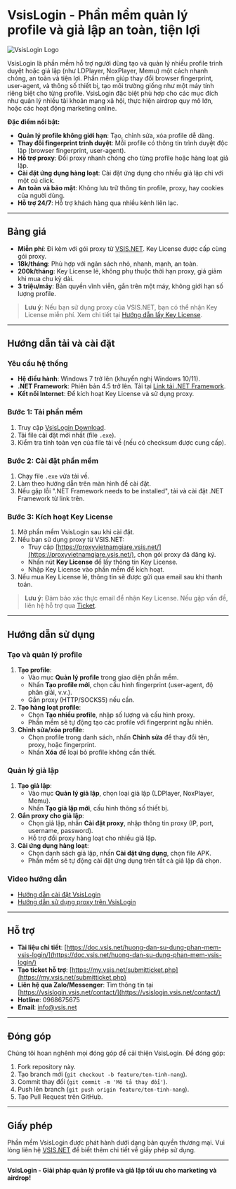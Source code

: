 # VsisLogin - Phần mềm quản lý profile và giả lập an toàn, tiện lợi

![VsisLogin Logo](https://vsislogin.vsis.net/wp-content/uploads/2023/05/logo.png)

VsisLogin là phần mềm hỗ trợ người dùng tạo và quản lý nhiều profile trình duyệt hoặc giả lập (như LDPlayer, NoxPlayer, Memu) một cách nhanh chóng, an toàn và tiện lợi. Phần mềm giúp thay đổi browser fingerprint, user-agent, và thông số thiết bị, tạo môi trường giống như một máy tính riêng biệt cho từng profile. VsisLogin đặc biệt phù hợp cho các mục đích như quản lý nhiều tài khoản mạng xã hội, thực hiện airdrop quy mô lớn, hoặc các hoạt động marketing online.

**Đặc điểm nổi bật:**
- **Quản lý profile không giới hạn**: Tạo, chỉnh sửa, xóa profile dễ dàng.
- **Thay đổi fingerprint trình duyệt**: Mỗi profile có thông tin trình duyệt độc lập (browser fingerprint, user-agent).
- **Hỗ trợ proxy**: Đổi proxy nhanh chóng cho từng profile hoặc hàng loạt giả lập.
- **Cài đặt ứng dụng hàng loạt**: Cài đặt ứng dụng cho nhiều giả lập chỉ với một cú click.
- **An toàn và bảo mật**: Không lưu trữ thông tin profile, proxy, hay cookies của người dùng.
- **Hỗ trợ 24/7**: Hỗ trợ khách hàng qua nhiều kênh liên lạc.

---

## Bảng giá
- **Miễn phí**: Đi kèm với gói proxy từ [VSIS.NET](https://proxyvietnamgiare.vsis.net/). Key License được cấp cùng gói proxy.
- **18k/tháng**: Phù hợp với ngân sách nhỏ, nhanh, mạnh, an toàn.
- **200k/tháng**: Key License lẻ, không phụ thuộc thời hạn proxy, giá giảm khi mua chu kỳ dài.
- **3 triệu/máy**: Bản quyền vĩnh viễn, gắn trên một máy, không giới hạn số lượng profile.

> **Lưu ý**: Nếu bạn sử dụng proxy của VSIS.NET, bạn có thể nhận Key License miễn phí. Xem chi tiết tại [Hướng dẫn lấy Key License](https://doc.vsis.net/huong-dan-su-dung-phan-mem-vsis-login/).

---

## Hướng dẫn tải và cài đặt

### Yêu cầu hệ thống
- **Hệ điều hành**: Windows 7 trở lên (khuyến nghị Windows 10/11).
- **.NET Framework**: Phiên bản 4.5 trở lên. Tải tại [Link tải .NET Framework](https://doc.vsis.net/tai-dot-net-framework/).
- **Kết nối Internet**: Để kích hoạt Key License và sử dụng proxy.

### Bước 1: Tải phần mềm
1. Truy cập [VsisLogin Download](https://vsislogin.vsis.net/download/).
2. Tải file cài đặt mới nhất (file `.exe`).
3. Kiểm tra tính toàn vẹn của file tải về (nếu có checksum được cung cấp).

### Bước 2: Cài đặt phần mềm
1. Chạy file `.exe` vừa tải về.
2. Làm theo hướng dẫn trên màn hình để cài đặt.
3. Nếu gặp lỗi ".NET Framework needs to be installed", tải và cài đặt .NET Framework từ link trên.

### Bước 3: Kích hoạt Key License
1. Mở phần mềm VsisLogin sau khi cài đặt.
2. Nếu bạn sử dụng proxy từ VSIS.NET:
   - Truy cập [https://proxyvietnamgiare.vsis.net/](https://proxyvietnamgiare.vsis.net/), chọn gói proxy đã đăng ký.
   - Nhấn nút **Key License** để lấy thông tin Key License.
   - Nhập Key License vào phần mềm để kích hoạt.
3. Nếu mua Key License lẻ, thông tin sẽ được gửi qua email sau khi thanh toán.

> **Lưu ý**: Đảm bảo xác thực email để nhận Key License. Nếu gặp vấn đề, liên hệ hỗ trợ qua [Ticket](https://my.vsis.net/submitticket.php).

---

## Hướng dẫn sử dụng

### Tạo và quản lý profile
1. **Tạo profile**:
   - Vào mục **Quản lý profile** trong giao diện phần mềm.
   - Nhấn **Tạo profile mới**, chọn cấu hình fingerprint (user-agent, độ phân giải, v.v.).
   - Gắn proxy (HTTP/SOCKS5) nếu cần.
2. **Tạo hàng loạt profile**:
   - Chọn **Tạo nhiều profile**, nhập số lượng và cấu hình proxy.
   - Phần mềm sẽ tự động tạo các profile với fingerprint ngẫu nhiên.
3. **Chỉnh sửa/xóa profile**:
   - Chọn profile trong danh sách, nhấn **Chỉnh sửa** để thay đổi tên, proxy, hoặc fingerprint.
   - Nhấn **Xóa** để loại bỏ profile không cần thiết.

### Quản lý giả lập
1. **Tạo giả lập**:
   - Vào mục **Quản lý giả lập**, chọn loại giả lập (LDPlayer, NoxPlayer, Memu).
   - Nhấn **Tạo giả lập mới**, cấu hình thông số thiết bị.
2. **Gắn proxy cho giả lập**:
   - Chọn giả lập, nhấn **Cài đặt proxy**, nhập thông tin proxy (IP, port, username, password).
   - Hỗ trợ đổi proxy hàng loạt cho nhiều giả lập.
3. **Cài ứng dụng hàng loạt**:
   - Chọn danh sách giả lập, nhấn **Cài đặt ứng dụng**, chọn file APK.
   - Phần mềm sẽ tự động cài đặt ứng dụng trên tất cả giả lập đã chọn.

### Video hướng dẫn
- [Hướng dẫn cài đặt VsisLogin](https://www.youtube.com/watch?v=hNaY7od_cJI)
- [Hướng dẫn sử dụng proxy trên VsisLogin](https://www.youtube.com/watch?v=example_video)

---

## Hỗ trợ
- **Tài liệu chi tiết**: [https://doc.vsis.net/huong-dan-su-dung-phan-mem-vsis-login/](https://doc.vsis.net/huong-dan-su-dung-phan-mem-vsis-login/)
- **Tạo ticket hỗ trợ**: [https://my.vsis.net/submitticket.php](https://my.vsis.net/submitticket.php)
- **Liên hệ qua Zalo/Messenger**: Tìm thông tin tại [https://vsislogin.vsis.net/contact/](https://vsislogin.vsis.net/contact/)
- **Hotline**: 0968675675
- **Email**: info@vsis.net

---

## Đóng góp
Chúng tôi hoan nghênh mọi đóng góp để cải thiện VsisLogin. Để đóng góp:
1. Fork repository này.
2. Tạo branch mới (`git checkout -b feature/ten-tinh-nang`).
3. Commit thay đổi (`git commit -m 'Mô tả thay đổi'`).
4. Push lên branch (`git push origin feature/ten-tinh-nang`).
5. Tạo Pull Request trên GitHub.

---

## Giấy phép
Phần mềm VsisLogin được phát hành dưới dạng bản quyền thương mại. Vui lòng liên hệ [VSIS.NET](https://vsis.net/) để biết thêm chi tiết về giấy phép sử dụng.

---

**VsisLogin - Giải pháp quản lý profile và giả lập tối ưu cho marketing và airdrop!**